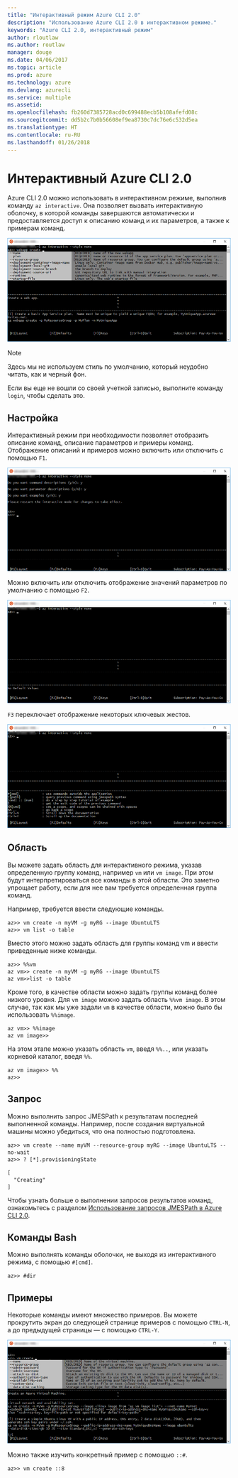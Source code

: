 ```yaml
---
title: "Интерактивный режим Azure CLI 2.0"
description: "Использование Azure CLI 2.0 в интерактивном режиме."
keywords: "Azure CLI 2.0, интерактивный режим"
author: rloutlaw
ms.author: routlaw
manager: douge
ms.date: 04/06/2017
ms.topic: article
ms.prod: azure
ms.technology: azure
ms.devlang: azurecli
ms.service: multiple
ms.assetid: 
ms.openlocfilehash: fb260d7385728acd0c699488ecb5b108afefd08c
ms.sourcegitcommit: dd5b2c7b0b56608ef9ea8730c7dc76e6c532d5ea
ms.translationtype: HT
ms.contentlocale: ru-RU
ms.lasthandoff: 01/26/2018
---
```

# <a name="interactive-azure-cli-20"></a>Интерактивный Azure CLI 2.0

Azure CLI 2.0 можно использовать в интерактивном режиме, выполнив команду `az interactive`.
Она позволяет вызвать интерактивную оболочку, в которой команды завершаются автоматически и предоставляется доступ к описанию команд и их параметров, а также к примерам команд.

![Интерактивный режим](./media/interactive-azure-cli/webapp-create.png)

> [!NOTE]
> Здесь мы не используем стиль по умолчанию, который неудобно читать, как и черный фон.

Если вы еще не вошли со своей учетной записью, выполните команду `login`, чтобы сделать это.

## <a name="configure"></a>Настройка

Интерактивный режим при необходимости позволяет отобразить описание команд, описание параметров и примеры команд.
Отображение описаний и примеров можно включить или отключить с помощью `F1`.

![Описания и примеры](./media/interactive-azure-cli/descriptions-and-examples.png)

Можно включить или отключить отображение значений параметров по умолчанию с помощью `F2`.

![Значения по умолчанию](./media/interactive-azure-cli/defaults.png)

`F3` переключает отображение некоторых ключевых жестов.

![Жесты](./media/interactive-azure-cli/gestures.png)

## <a name="scope"></a>Область

Вы можете задать область для интерактивного режима, указав определенную группу команд, например `vm` или `vm image`.
При этом будут интерпретироваться все команды в этой области.
Это заметно упрощает работу, если для нее вам требуется определенная группа команд.

Например, требуется ввести следующие команды.

```azurecli
az>> vm create -n myVM -g myRG --image UbuntuLTS
az>> vm list -o table
```

Вместо этого можно задать область для группы команд vm и ввести приведенные ниже команды.

```azurecli
az>> %%vm
az vm>> create -n myVM -g myRG --image UbuntuLTS
az vm>>list -o table
```

Кроме того, в качестве области можно задать группы команд более низкого уровня.
Для `vm image` можно задать область `%%vm image`.
В этом случае, так как мы уже задали `vm` в качестве области, можно было бы использовать `%%image`.

```azurecli
az vm>> %%image
az vm image>>
```

На этом этапе можно указать область `vm`, введя `%%..`, или указать корневой каталог, введя `%%`.

```azurecli
az vm image>> %%
az>>
```

## <a name="query"></a>Запрос

Можно выполнить запрос JMESPath к результатам последней выполненной команды.
Например, после создания виртуальной машины можно убедиться, что она полностью подготовлена.

```azurecli
az>> vm create --name myVM --resource-group myRG --image UbuntuLTS --no-wait
az>> ? [*].provisioningState
```

```
[
  "Creating"
]
```

Чтобы узнать больше о выполнении запросов результатов команд, ознакомьтесь с разделом [Использование запросов JMESPath в Azure CLI 2.0](query-azure-cli.md).

## <a name="bash-commands"></a>Команды Bash

Можно выполнять команды оболочки, не выходя из интерактивного режима, с помощью `#[cmd]`.

```azurecli
az>> #dir
```

## <a name="examples"></a>Примеры

Некоторые команды имеют множество примеров.
Вы можете прокрутить экран до следующей странице примеров с помощью `CTRL-N`, а до предыдущей страницы — с помощью `CTRL-Y`.

![Примеры](./media/interactive-azure-cli/examples.png)

Можно также изучить конкретный пример с помощью `::#`.

```azurecli
az>> vm create ::8
```
